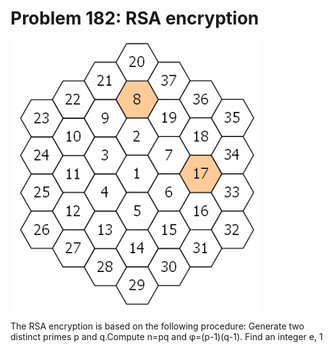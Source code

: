 # Problem 182: RSA encryption

![problem](problem.gif)

The RSA encryption is based on the following procedure: Generate two
distinct primes p and q.Compute n=pq and φ=(p-1)(q-1). Find an integer
e, 1